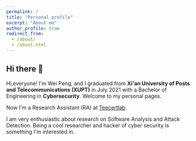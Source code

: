 ```yaml
---
permalink: /
title: "Personal profile"
excerpt: "About me"
author_profile: true
redirect_from: 
  - /about/
  - /about.html
---
```


## Hi there 👋
Hi,everyone! I'm Wei Peng, and I graduated from **Xi'an University of Posts and Telecommunications (XUPT)** in July 2021 with a Bachelor of Engineering in **Cybersecurity**. Welcome to my personal pages.

Now I'm a Research Assistant (RA) at [Teecertlab](https://teecertlabs.com/).


I am very enthusiastic about research on Software Analysis and Attack Detection. Being a cool researcher and hacker of cyber security is something I'm interested in.
